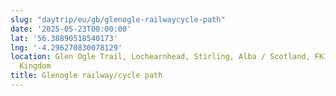 ```yaml
---
slug: "daytrip/eu/gb/glenogle-railwaycycle-path"
date: '2025-05-23T00:00:00'
lat: '56.38890518540173'
lng: '-4.296270830078129'
location: Glen Ogle Trail, Lochearnhead, Stirling, Alba / Scotland, FK19 8QB, United
  Kingdom
title: Glenogle railway/cycle path
---
```



